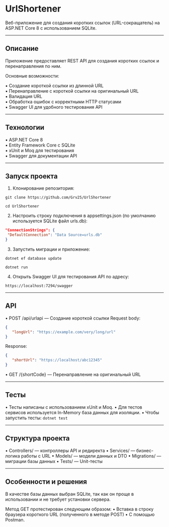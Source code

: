 # UrlShortener

Веб-приложение для создания коротких ссылок (URL-сокращатель) на ASP.NET Core 8 с использованием SQLite.

---

## Описание

Приложение предоставляет REST API для создания коротких ссылок и перенаправления по ним.  

Основные возможности:

▪ Создание короткой ссылки из длинной URL  
▪ Перенаправление с короткой ссылки на оригинальный URL  
▪ Валидация URL  
▪ Обработка ошибок с корректными HTTP статусами  
▪ Swagger UI для удобного тестирования API  

---

## Технологии

▪ ASP.NET Core 8  
▪ Entity Framework Core с SQLite  
▪ xUnit и Moq для тестирования  
▪ Swagger для документации API  

---

## Запуск проекта

1. Клонирование репозитория:

```git clone https://github.com/Grv25/UrlShortener```

```cd UrlShortener```

2. Настроить строку подключения в appsettings.json (по умолчанию используется SQLite файл urls.db):

```json
"ConnectionStrings": {
 "DefaultConnection": "Data Source=urls.db"
}
```
   
3. Запустить миграции и приложение:

```dotnet ef database update```

```dotnet run```

4. Открыть Swagger UI для тестирования API по адресу:

```https://localhost:7294/swagger```

---

## API

• POST /api/urlapi — Создание короткой ссылки
   Request body:
   ```json
   {
      "longUrl": "https://example.com/very/long/url"
   }
```
   Response:
   ```json
   {
      "shortUrl": "https://localhost/abc12345"
   }
```
   
• GET /{shortCode} — Перенаправление на оригинальный URL
   
---

## Тесты

• Тесты написаны с использованием xUnit и Moq.
• Для тестов сервисов используется In-Memory база данных для изоляции.
• Чтобы запустить тесты:
```dotnet test```

---

## Структура проекта

• Controllers/ — контроллеры API и редиректа
• Services/ — бизнес-логика работы с URL
• Models/ — модели данных и DTO
• Migrations/ — миграции базы данных
• Tests/ — Unit-тесты

---

## Особенности и решения

В качестве базы данных выбран SQLite, так как он проще в использовании и не требует установки сервера.

Метод GET протестирован следующим образом: 
• Вставка в строку браузера короткого URL (полученного в методе POST)
• С помощью Postman.
    
